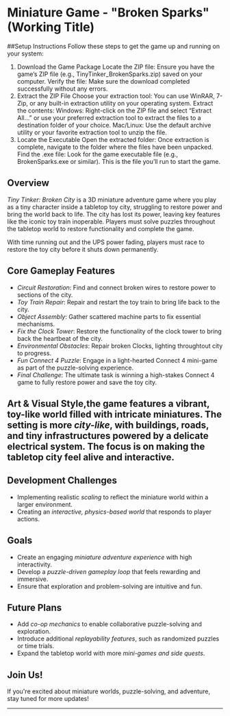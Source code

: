 # Miniature Game - "Broken Sparks" (Working Title)


##Setup Instructions
Follow these steps to get the game up and running on your system:

1. Download the Game Package
Locate the ZIP file: Ensure you have the game’s ZIP file (e.g., TinyTinker_BrokenSparks.zip) saved on your computer.
Verify the file: Make sure the download completed successfully without any errors.
2. Extract the ZIP File
Choose your extraction tool: You can use WinRAR, 7-Zip, or any built-in extraction utility on your operating system.
Extract the contents:
Windows: Right-click on the ZIP file and select “Extract All…” or use your preferred extraction tool to extract the files to a destination folder of your choice.
Mac/Linux: Use the default archive utility or your favorite extraction tool to unzip the file.
3. Locate the Executable
Open the extracted folder: Once extraction is complete, navigate to the folder where the files have been unpacked.
Find the .exe file: Look for the game executable file (e.g., BrokenSparks.exe or similar). This is the file you’ll run to start the game.


## Overview
*Tiny Tinker: Broken City* is a 3D miniature adventure game where you play as a tiny character inside a tabletop toy city, struggling to restore power and bring the world back to life. The city has lost its power, leaving key features like the iconic toy train inoperable. Players must solve puzzles throughout the tabletop world to restore functionality and complete the game.

With time running out and the UPS power fading, players must race to restore the toy city before it shuts down permanently.

## Core Gameplay Features
- *Circuit Restoration*: Find and connect broken wires to restore power to sections of the city.
- *Toy Train Repair*: Repair and restart the toy train to bring life back to the city.
- *Object Assembly*: Gather scattered machine parts to fix essential mechanisms.
- *Fix the Clock Tower*: Restore the functionality of the clock tower to bring back the heartbeat of the city.
- *Environmental Obstacles*: Repair broken Clocks, lighting throughtout city to progress.
- *Fun Connect 4 Puzzle*: Engage in a light-hearted Connect 4 mini-game as part of the puzzle-solving experience.
- *Final Challenge*: The ultimate task is winning a high-stakes Connect 4 game to fully restore power and save the toy city.

## Art & Visual Style,the game features a vibrant, toy-like world filled with intricate miniatures. The setting is more *city-like*, with buildings, roads, and tiny infrastructures powered by a delicate electrical system. The focus is on making the tabletop city feel alive and interactive.

## Development Challenges
- Implementing realistic *scaling* to reflect the miniature world within a larger environment.
- Creating an *interactive, physics-based world* that responds to player actions.

## Goals
- Create an engaging *miniature adventure experience* with high interactivity.
- Develop a *puzzle-driven gameplay loop* that feels rewarding and immersive.
- Ensure that exploration and problem-solving are intuitive and fun.

## Future Plans
- Add *co-op mechanics* to enable collaborative puzzle-solving and exploration.
- Introduce additional *replayability features*, such as randomized puzzles or time trials.
- Expand the tabletop world with more *mini-games and side quests*.

## Join Us!
If you're excited about miniature worlds, puzzle-solving, and adventure, stay tuned for more updates!

---
